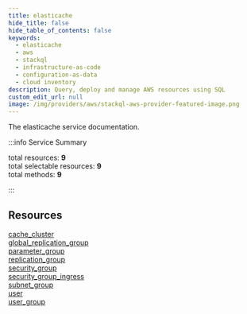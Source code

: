 ```yaml
---
title: elasticache
hide_title: false
hide_table_of_contents: false
keywords:
  - elasticache
  - aws
  - stackql
  - infrastructure-as-code
  - configuration-as-data
  - cloud inventory
description: Query, deploy and manage AWS resources using SQL
custom_edit_url: null
image: /img/providers/aws/stackql-aws-provider-featured-image.png
---
```


The elasticache service documentation.

:::info Service Summary

<div class="row">
<div class="providerDocColumn">
<span>total resources:&nbsp;<b>9</b></span><br />
<span>total selectable resources:&nbsp;<b>9</b></span><br />
<span>total methods:&nbsp;<b>9</b></span><br />
</div>
</div>

:::

## Resources
<div class="row">
<div class="providerDocColumn">
<a href="/providers/aws/elasticache/cache_cluster/">cache_cluster</a><br />
<a href="/providers/aws/elasticache/global_replication_group/">global_replication_group</a><br />
<a href="/providers/aws/elasticache/parameter_group/">parameter_group</a><br />
<a href="/providers/aws/elasticache/replication_group/">replication_group</a><br />
<a href="/providers/aws/elasticache/security_group/">security_group</a>
</div>
<div class="providerDocColumn">
<a href="/providers/aws/elasticache/security_group_ingress/">security_group_ingress</a><br />
<a href="/providers/aws/elasticache/subnet_group/">subnet_group</a><br />
<a href="/providers/aws/elasticache/user/">user</a><br />
<a href="/providers/aws/elasticache/user_group/">user_group</a>
</div>
</div>